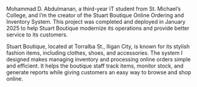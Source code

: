Mohammad D. Abdulmanan, a third-year IT student from St. Michael’s College, and I’m the creator of the Stuart Boutique Online Ordering and Inventory System. This project was completed and deployed in January 2025 to help Stuart Boutique modernize its operations and provide better service to its customers.

Stuart Boutique, located at Torralba St., Iligan City, is known for its stylish fashion items, including clothes, shoes, and accessories. The system I designed makes managing inventory and processing online orders simple and efficient. It helps the boutique staff track items, monitor stock, and generate reports while giving customers an easy way to browse and shop online.

